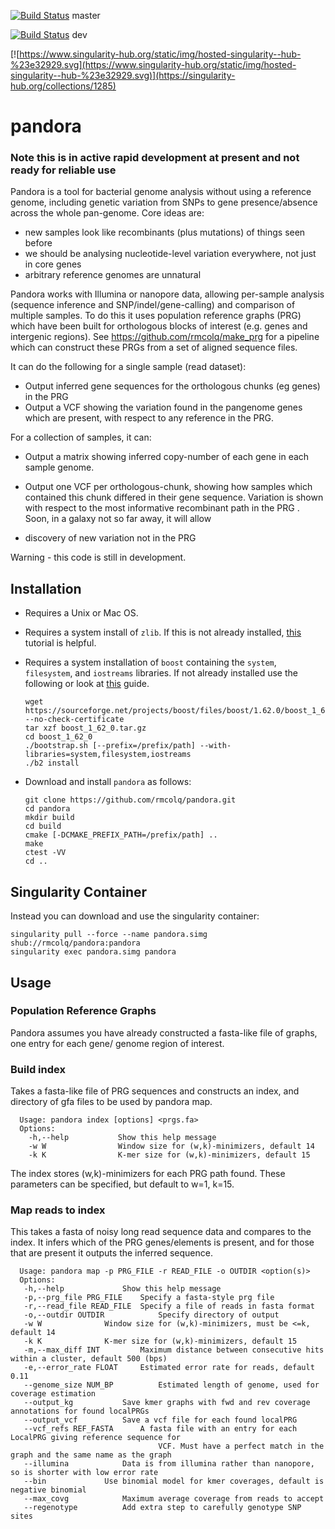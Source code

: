 [![Build Status](https://travis-ci.org/rmcolq/pandora.svg?branch=master)](https://travis-ci.org/rmcolq/pandora) master

[![Build Status](https://travis-ci.com/rmcolq/pandora.svg?token=mxzxNwUzHrkcpsL2i7zU&branch=dev)](https://travis-ci.com/rmcolq/pandora) dev

[![https://www.singularity-hub.org/static/img/hosted-singularity--hub-%23e32929.svg](https://www.singularity-hub.org/static/img/hosted-singularity--hub-%23e32929.svg)](https://singularity-hub.org/collections/1285)

# pandora

### Note this is in active rapid development at present and not ready for reliable use

Pandora is a tool for bacterial genome analysis without using a reference genome,  including genetic variation from SNPs to gene presence/absence across the whole pan-genome. Core ideas are:
 - new samples look like recombinants (plus mutations) of things seen before
 - we should be analysing nucleotide-level variation everywhere, not just in core genes
 - arbitrary reference genomes are unnatural


Pandora works with Illumina or nanopore data, allowing per-sample analysis (sequence inference and SNP/indel/gene-calling) and comparison of multiple samples. To do this it uses population reference graphs (PRG) which have been built for orthologous blocks of interest (e.g. genes and intergenic regions). See https://github.com/rmcolq/make_prg for a pipeline which can construct these PRGs from a set of aligned sequence files.

It can do the following for a single sample (read dataset):

- Output inferred gene sequences for the orthologous chunks (eg genes) in the PRG
- Output a VCF showing the variation found in the pangenome genes which are present, with respect to any reference in the PRG.

For a collection of samples, it can:

- Output a matrix showing inferred copy-number of each gene in each sample genome.
- Output one VCF per orthologous-chunk, showing how samples which contained this chunk differed in their gene sequence. Variation is shown with respect to the most informative recombinant path in the PRG .
Soon, in a galaxy not so far away, it will allow

 - discovery of new variation not in the PRG


Warning - this code is still in development.

## Installation
- Requires a Unix or Mac OS.
- Requires a system install of `zlib`. If this is not already installed, [this](https://geeksww.com/tutorials/libraries/zlib/installation/installing_zlib_on_ubuntu_linux.php) tutorial is helpful.

- Requires a system installation of `boost` containing the `system`, `filesystem`, and `iostreams` libraries. If not already installed use the following or look at [this](https://www.boost.org/doc/libs/1_62_0/more/getting_started/unix-variants.html) guide.

      wget https://sourceforge.net/projects/boost/files/boost/1.62.0/boost_1_62_0.tar.gz --no-check-certificate
      tar xzf boost_1_62_0.tar.gz
      cd boost_1_62_0
      ./bootstrap.sh [--prefix=/prefix/path] --with-libraries=system,filesystem,iostreams
      ./b2 install
    
- Download and install `pandora` as follows:

      git clone https://github.com/rmcolq/pandora.git
      cd pandora
      mkdir build
      cd build
      cmake [-DCMAKE_PREFIX_PATH=/prefix/path] ..
      make
      ctest -VV
      cd ..
    
## Singularity Container
Instead you can download and use the singularity container:

    singularity pull --force --name pandora.simg shub://rmcolq/pandora:pandora
    singularity exec pandora.simg pandora
    
## Usage
### Population Reference Graphs
Pandora assumes you have already constructed a fasta-like file of graphs, one entry for each gene/ genome region of interest. 

### Build index
Takes a fasta-like file of PRG sequences and constructs an index, and directory of gfa files to be used by pandora map.

      Usage: pandora index [options] <prgs.fa>
      Options:
      	-h,--help			Show this help message
      	-w W				Window size for (w,k)-minimizers, default 14
      	-k K				K-mer size for (w,k)-minimizers, default 15

The index stores (w,k)-minimizers for each PRG path found. These parameters can be specified, but default to w=1, k=15.

### Map reads to index
This takes a fasta of noisy long read sequence data and compares to the index. It infers which of the PRG genes/elements is present, and for those that are present it outputs the inferred sequence.

      Usage: pandora map -p PRG_FILE -r READ_FILE -o OUTDIR <option(s)>
      Options:
       -h,--help			 Show this help message
       -p,--prg_file PRG_FILE	 Specify a fasta-style prg file
       -r,--read_file READ_FILE	 Specify a file of reads in fasta format
       -o,--outdir OUTDIR	         Specify directory of output
       -w W				 Window size for (w,k)-minimizers, must be <=k, default 14
       -k K				 K-mer size for (w,k)-minimizers, default 15
       -m,--max_diff INT		 Maximum distance between consecutive hits within a cluster, default 500 (bps)
       -e,--error_rate FLOAT	 Estimated error rate for reads, default 0.11
       --genome_size NUM_BP	         Estimated length of genome, used for coverage estimation
       --output_kg			 Save kmer graphs with fwd and rev coverage annotations for found localPRGs
       --output_vcf			 Save a vcf file for each found localPRG
       --vcf_refs REF_FASTA		 A fasta file with an entry for each LocalPRG giving reference sequence for
                                     VCF. Must have a perfect match in the graph and the same name as the graph
       --illumina			 Data is from illumina rather than nanopore, so is shorter with low error rate
       --bin			 Use binomial model for kmer coverages, default is negative binomial
       --max_covg			 Maximum average coverage from reads to accept
       --regenotype			 Add extra step to carefully genotype SNP sites
      

